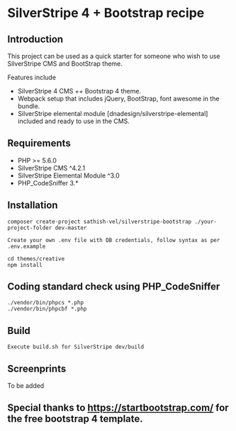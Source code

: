 # SilverStripe 4 + Bootstrap recipe
    
## Introduction

This project can be used as a quick starter for someone who wish to use SilverStripe CMS and BootStrap theme.

Features include

* SilverStripe 4 CMS ++ Bootstrap 4 theme.
* Webpack setup that includes jQuery, BootStrap, font awesome in the bundle.
* SilverStripe elemental module [dnadesign/silverstripe-elemental] included and ready to use in the CMS.

## Requirements

* PHP >= 5.6.0
* SilverStripe CMS ^4.2.1
* SilverStripe Elemental Module ^3.0
* PHP_CodeSniffer 3.*


## Installation

```
composer create-project sathish-vel/silverstripe-bootstrap ./your-project-folder dev-master
```

```
Create your own .env file with DB credentials, follow syntax as per .env.example
```

```
cd themes/creative
npm install
```

## Coding standard check using PHP_CodeSniffer

```
./vendor/bin/phpcs *.php
./vendor/bin/phpcbf *.php
```

## Build

```
Execute build.sh for SilverStripe dev/build
```

## Screenprints
To be added

## Special thanks to https://startbootstrap.com/ for the free bootstrap 4 template.